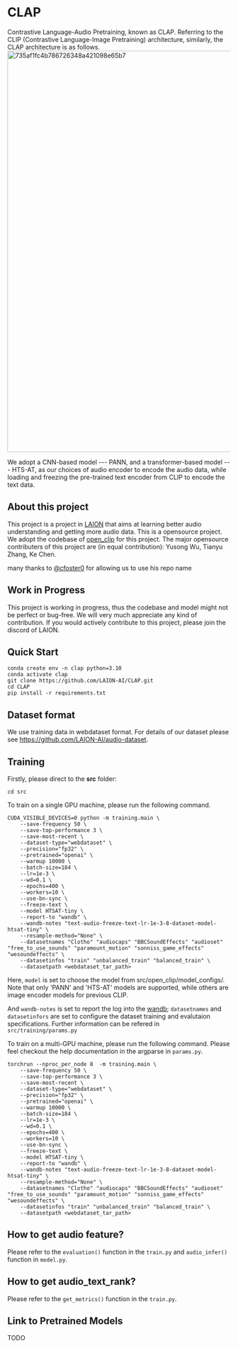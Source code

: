 # CLAP

Contrastive Language-Audio Pretraining, known as CLAP. Referring to the CLIP (Contrastive Language-Image Pretraining) architecture, similarly, the CLAP architecture is as follows.  
 <img width="906" alt="735af1fc4b786726348a421098e65b7" src="https://user-images.githubusercontent.com/53099276/176800216-9af8a6f2-ba06-45bf-b13e-ea4b83813218.png">

We adopt a CNN-based model --- PANN, and a transformer-based model --- HTS-AT, as our choices of audio encoder to encode the audio data, while loading and freezing the pre-trained text encoder from CLIP to encode the text data.

## About this project

This project is a project in [LAION](https://laion.ai/) that aims at learning better audio understanding and getting more audio data. This is a opensource project. We adopt the codebase of [open_clip](https://github.com/mlfoundations/open_clip) for this project. The major opensource contributers of this project are (in equal contribution): Yusong Wu, Tianyu Zhang, Ke Chen.

many thanks to <a href="https://github.com/cfoster0/CLAP">@cfoster0</a> for allowing us to use his repo name

## Work in Progress

This project is working in progress, thus the codebase and model might not be perfect or bug-free. We will very much appreciate any kind of contribution. If you would actively contribute to this project, please join the discord of LAION.

## Quick Start

```
conda create env -n clap python=3.10
conda activate clap
git clone https://github.com/LAION-AI/CLAP.git
cd CLAP
pip install -r requirements.txt
```
## Dataset format
We use training data in webdataset format. For details of our dataset please see https://github.com/LAION-AI/audio-dataset.

## Training
Firstly, please direct to the **src** folder:
```
cd src
```

To train on a single GPU machine, please run the following command. 
```
CUDA_VISIBLE_DEVICES=0 python -m training.main \
    --save-frequency 50 \
    --save-top-performance 3 \
    --save-most-recent \
    --dataset-type="webdataset" \
    --precision="fp32" \
    --pretrained="openai" \
    --warmup 10000 \
    --batch-size=184 \
    --lr=1e-3 \
    --wd=0.1 \
    --epochs=400 \
    --workers=10 \
    --use-bn-sync \
    --freeze-text \
    --model HTSAT-tiny \
    --report-to "wandb" \
    --wandb-notes "text-audio-freeze-text-lr-1e-3-8-dataset-model-htsat-tiny" \
    --resample-method="None" \
    --datasetnames "Clotho" "audiocaps" "BBCSoundEffects" "audioset" "free_to_use_sounds" "paramount_motion" "sonniss_game_effects" "wesoundeffects" \
    --datasetinfos "train" "unbalanced_train" "balanced_train" \
    --datasetpath <webdataset_tar_path>
```

Here, ``model`` is set to choose the model from src/open_clip/model_configs/. Note that only 'PANN' and 'HTS-AT' models are supported, while others are image encoder models for previous CLIP.

And ``wandb-notes`` is set to report the log into the [wandb](https://github.com/wandb/client); ``datasetnames`` and ``datasetinfors`` are set to configure the dataset training and evalutaion specifications. Further information can be refered in ``src/training/params.py``

To train on a multi-GPU machine, please run the following command. Please feel checkout the help documentation in the argparse in ``params.py``.
```
torchrun --nproc_per_node 8  -m training.main \
    --save-frequency 50 \
    --save-top-performance 3 \
    --save-most-recent \
    --dataset-type="webdataset" \
    --precision="fp32" \
    --pretrained="openai" \
    --warmup 10000 \
    --batch-size=184 \
    --lr=1e-3 \
    --wd=0.1 \
    --epochs=400 \
    --workers=10 \
    --use-bn-sync \
    --freeze-text \
    --model HTSAT-tiny \
    --report-to "wandb" \
    --wandb-notes "text-audio-freeze-text-lr-1e-3-8-dataset-model-htsat-tiny" \
    --resample-method="None" \
    --datasetnames "Clotho" "audiocaps" "BBCSoundEffects" "audioset" "free_to_use_sounds" "paramount_motion" "sonniss_game_effects" "wesoundeffects" \
    --datasetinfos "train" "unbalanced_train" "balanced_train" \
    --datasetpath <webdataset_tar_path>
```

## How to get audio feature?
Please refer to the ``evaluation()`` function in the ``train.py`` and `audio_infer()` function in `model.py`.

## How to get audio_text_rank?
Please refer to the ``get_metrics()`` function in the ``train.py``.

## Link to Pretrained Models
TODO

